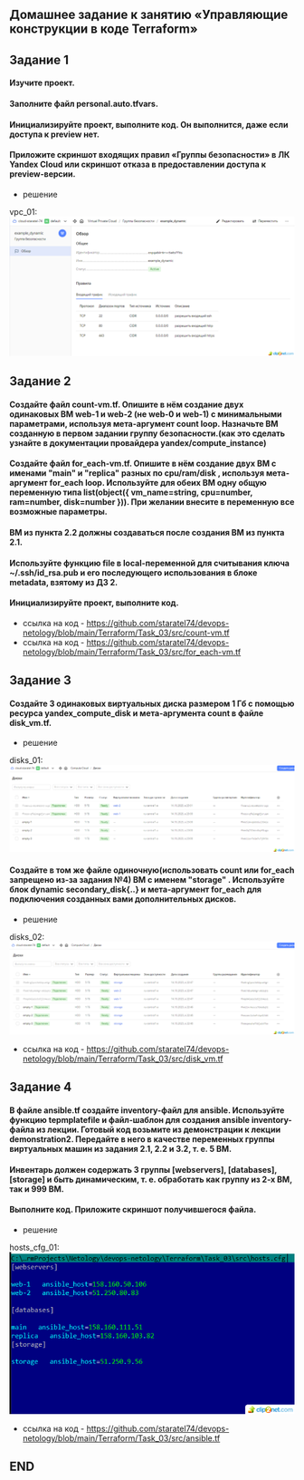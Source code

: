 ## Домашнее задание к занятию «Управляющие конструкции в коде Terraform»
## Задание 1

#### Изучите проект.
#### Заполните файл personal.auto.tfvars.
#### Инициализируйте проект, выполните код. Он выполнится, даже если доступа к preview нет.
#### Приложите скриншот входящих правил «Группы безопасности» в ЛК Yandex Cloud или скриншот отказа в предоставлении доступа к preview-версии.
* решение

vpc_01: ![vpc_01](img/vpc_01.png)

## Задание 2
#### Создайте файл count-vm.tf. Опишите в нём создание двух одинаковых ВМ web-1 и web-2 (не web-0 и web-1) с минимальными параметрами, используя мета-аргумент count loop. Назначьте ВМ созданную в первом задании группу безопасности.(как это сделать узнайте в документации провайдера yandex/compute_instance)
#### Создайте файл for_each-vm.tf. Опишите в нём создание двух ВМ с именами "main" и "replica" разных по cpu/ram/disk , используя мета-аргумент for_each loop. Используйте для обеих ВМ одну общую переменную типа list(object({ vm_name=string, cpu=number, ram=number, disk=number })). При желании внесите в переменную все возможные параметры.
#### ВМ из пункта 2.2 должны создаваться после создания ВМ из пункта 2.1.
#### Используйте функцию file в local-переменной для считывания ключа ~/.ssh/id_rsa.pub и его последующего использования в блоке metadata, взятому из ДЗ 2.
#### Инициализируйте проект, выполните код.

* ссылка на код - https://github.com/staratel74/devops-netology/blob/main/Terraform/Task_03/src/count-vm.tf
* ссылка на код - https://github.com/staratel74/devops-netology/blob/main/Terraform/Task_03/src/for_each-vm.tf


## Задание 3


#### Создайте 3 одинаковых виртуальных диска размером 1 Гб с помощью ресурса yandex_compute_disk и мета-аргумента count в файле disk_vm.tf.
* решение

disks_01: ![disks_01](img/disks_01.png)

#### Создайте в том же файле одиночную(использовать count или for_each запрещено из-за задания №4) ВМ c именем "storage" . Используйте блок dynamic secondary_disk{..} и мета-аргумент for_each для подключения созданных вами дополнительных дисков.
* решение 

disks_02: ![disks_02](img/disks_02.png)


* ссылка на код - https://github.com/staratel74/devops-netology/blob/main/Terraform/Task_03/src/disk_vm.tf

## Задание 4

#### В файле ansible.tf создайте inventory-файл для ansible. Используйте функцию tepmplatefile и файл-шаблон для создания ansible inventory-файла из лекции. Готовый код возьмите из демонстрации к лекции demonstration2. Передайте в него в качестве переменных группы виртуальных машин из задания 2.1, 2.2 и 3.2, т. е. 5 ВМ.
#### Инвентарь должен содержать 3 группы [webservers], [databases], [storage] и быть динамическим, т. е. обработать как группу из 2-х ВМ, так и 999 ВМ.
#### Выполните код. Приложите скриншот получившегося файла.
* решение

hosts_cfg_01: ![hosts_cfg_01](img/hosts_cfg_01.png)

* ссылка на код - https://github.com/staratel74/devops-netology/blob/main/Terraform/Task_03/src/ansible.tf

## END

